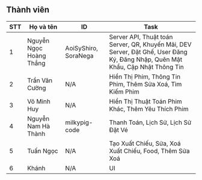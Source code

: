 ## Thành viên

| STT | Họ và tên | ID | Task|
|---|---|---| --- |
| 1 | Nguyễn Ngọc Hoàng Thắng | AoiSyShiro, SoraNega | Server API, Thuật toán Server, QR, Khuyến Mãi, DEV Server, Đặt Ghế, User Đăng Ký, Đăng Nhập, Quên Mật Khẩu, Cập Nhật Thông Tin 
| 2 | Trần Văn Cường | N/A | Hiển Thị Phim, Thông Tin Phim, Thêm Sửa Xoá, Tìm Kiếm Phim
| 3 | Võ Minh Huy | N/A | Hiển Thị Thuật Toán Phim Khác, Thêm Yêu Thích Phim
| 4 | Nguyễn Nam Hà Thành | milkypig-code |  Thanh Toán, Lịch Sử, Lịch Sử Đặt Vé
| 5 | Tuấn Ngọc | N/A | Tạo Xuất Chiếu, Sửa, Xoá Xuất Chiếu, Food, Thêm Sửa Xoá
| 6 | Khánh| N/A| UI
